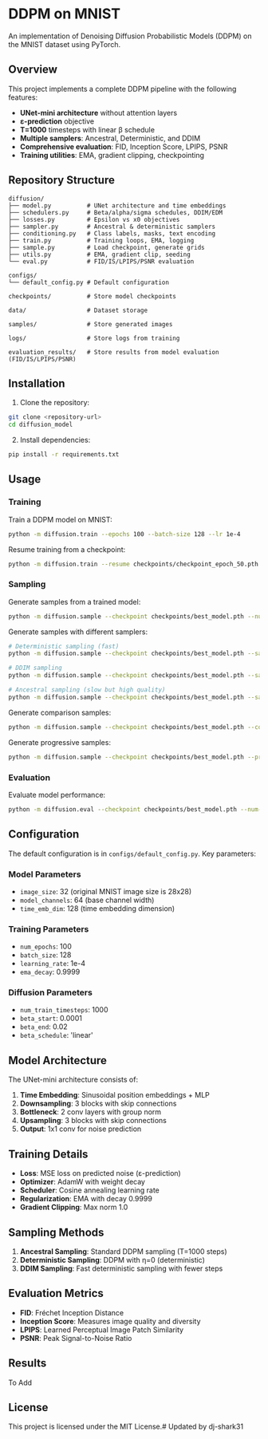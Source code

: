 # DDPM on MNIST

An implementation of Denoising Diffusion Probabilistic Models (DDPM) on the MNIST dataset using PyTorch.

## Overview

This project implements a complete DDPM pipeline with the following features:

- **UNet-mini architecture** without attention layers
- **ε-prediction** objective
- **T=1000** timesteps with linear β schedule
- **Multiple samplers**: Ancestral, Deterministic, and DDIM
- **Comprehensive evaluation**: FID, Inception Score, LPIPS, PSNR
- **Training utilities**: EMA, gradient clipping, checkpointing

## Repository Structure

```
diffusion/
├── model.py          # UNet architecture and time embeddings
├── schedulers.py     # Beta/alpha/sigma schedules, DDIM/EDM
├── losses.py         # Epsilon vs x0 objectives
├── sampler.py        # Ancestral & deterministic samplers
├── conditioning.py   # Class labels, masks, text encoding
├── train.py          # Training loops, EMA, logging
├── sample.py         # Load checkpoint, generate grids
├── utils.py          # EMA, gradient clip, seeding
└── eval.py           # FID/IS/LPIPS/PSNR evaluation

configs/
└── default_config.py # Default configuration

checkpoints/          # Store model checkpoints

data/                 # Dataset storage

samples/              # Store generated images

logs/                 # Store logs from training

evaluation_results/   # Store results from model evaluation (FID/IS/LPIPS/PSNR)
```

## Installation

1. Clone the repository:
```bash
git clone <repository-url>
cd diffusion_model
```

2. Install dependencies:
```bash
pip install -r requirements.txt
```

## Usage

### Training

Train a DDPM model on MNIST:

```bash
python -m diffusion.train --epochs 100 --batch-size 128 --lr 1e-4
```

Resume training from a checkpoint:

```bash
python -m diffusion.train --resume checkpoints/checkpoint_epoch_50.pth --epochs 100 --batch-size 128 --lr 1e-4
```

### Sampling

Generate samples from a trained model:

```bash
python -m diffusion.sample --checkpoint checkpoints/best_model.pth --num-samples 16
```

Generate samples with different samplers:

```bash
# Deterministic sampling (fast)
python -m diffusion.sample --checkpoint checkpoints/best_model.pth --sampler deterministic --steps 1000

# DDIM sampling
python -m diffusion.sample --checkpoint checkpoints/best_model.pth --sampler ddim --steps 50 --eta 0.0

# Ancestral sampling (slow but high quality)
python -m diffusion.sample --checkpoint checkpoints/best_model.pth --sampler ancestral --steps 1000
```

Generate comparison samples:

```bash
python -m diffusion.sample --checkpoint checkpoints/best_model.pth --comparison
```

Generate progressive samples:

```bash
python -m diffusion.sample --checkpoint checkpoints/best_model.pth --progressive
```

### Evaluation

Evaluate model performance:

```bash
python -m diffusion.eval --checkpoint checkpoints/best_model.pth --num-samples 1000
```

## Configuration

The default configuration is in `configs/default_config.py`. Key parameters:

### Model Parameters
- `image_size`: 32 (original MNIST image size is 28x28)
- `model_channels`: 64 (base channel width)
- `time_emb_dim`: 128 (time embedding dimension)

### Training Parameters
- `num_epochs`: 100
- `batch_size`: 128
- `learning_rate`: 1e-4
- `ema_decay`: 0.9999

### Diffusion Parameters
- `num_train_timesteps`: 1000
- `beta_start`: 0.0001
- `beta_end`: 0.02
- `beta_schedule`: 'linear'

## Model Architecture

The UNet-mini architecture consists of:

1. **Time Embedding**: Sinusoidal position embeddings + MLP
2. **Downsampling**: 3 blocks with skip connections
3. **Bottleneck**: 2 conv layers with group norm
4. **Upsampling**: 3 blocks with skip connections
5. **Output**: 1x1 conv for noise prediction

## Training Details

- **Loss**: MSE loss on predicted noise (ε-prediction)
- **Optimizer**: AdamW with weight decay
- **Scheduler**: Cosine annealing learning rate
- **Regularization**: EMA with decay 0.9999
- **Gradient Clipping**: Max norm 1.0

## Sampling Methods

1. **Ancestral Sampling**: Standard DDPM sampling (T=1000 steps)
2. **Deterministic Sampling**: DDPM with η=0 (deterministic)
3. **DDIM Sampling**: Fast deterministic sampling with fewer steps

## Evaluation Metrics

- **FID**: Fréchet Inception Distance
- **Inception Score**: Measures image quality and diversity
- **LPIPS**: Learned Perceptual Image Patch Similarity
- **PSNR**: Peak Signal-to-Noise Ratio

## Results

To Add

## License

This project is licensed under the MIT License.# Updated by dj-shark31
